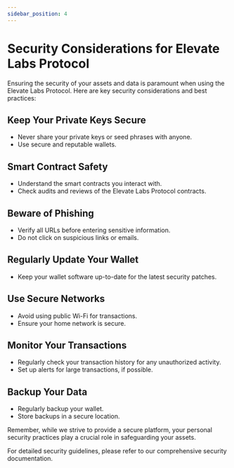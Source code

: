 ```yaml
---
sidebar_position: 4
---
```


# Security Considerations for Elevate Labs Protocol

Ensuring the security of your assets and data is paramount when using the Elevate Labs Protocol. Here are key security considerations and best practices:

## Keep Your Private Keys Secure
- Never share your private keys or seed phrases with anyone.
- Use secure and reputable wallets.

## Smart Contract Safety
- Understand the smart contracts you interact with.
- Check audits and reviews of the Elevate Labs Protocol contracts.

## Beware of Phishing
- Verify all URLs before entering sensitive information.
- Do not click on suspicious links or emails.

## Regularly Update Your Wallet
- Keep your wallet software up-to-date for the latest security patches.

## Use Secure Networks
- Avoid using public Wi-Fi for transactions.
- Ensure your home network is secure.

## Monitor Your Transactions
- Regularly check your transaction history for any unauthorized activity.
- Set up alerts for large transactions, if possible.

## Backup Your Data
- Regularly backup your wallet.
- Store backups in a secure location.

Remember, while we strive to provide a secure platform, your personal security practices play a crucial role in safeguarding your assets.

For detailed security guidelines, please refer to our comprehensive security documentation.
